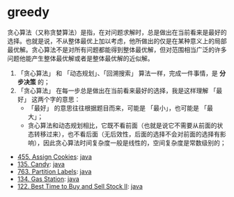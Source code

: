# greedy

贪心算法（又称贪婪算法）是指，在对问题求解时，总是做出在当前看来是最好的选择。也就是说，不从整体最优上加以考虑，他所做出的仅是在某种意义上的局部最优解。贪心算法不是对所有问题都能得到整体最优解，但对范围相当广泛的许多问题他能产生整体最优解或者是整体最优解的近似解。

1. 「贪心算法」 和 「动态规划」、「回溯搜索」 算法一样，完成一件事情，是 **分步决策** 的；
2. 「贪心算法」 在每一步总是做出在当前看来最好的选择，我是这样理解 「最好」 这两个字的意思：
   - 「最好」 的意思往往根据题目而来，可能是 「最小」，也可能是 「最大」；
   - 贪心算法和动态规划相比，它既不看前面（也就是说它不需要从前面的状态转移过来），也不看后面（无后效性，后面的选择不会对前面的选择有影响），因此贪心算法时间复杂度一般是线性的，空间复杂度是常数级别的；

- [455. Assign Cookies](https://leetcode.com/problems/assign-cookies/):
  [java](/solution_java/0455_Assign_Cookies.java)
- [135. Candy](https://leetcode.com/problems/candy/):
  [java](/solution_java/0135_Candy.java)
- [763. Partition Labels](https://leetcode.com/problems/partition-labels/):
  [java](/solution_java/0763_Partition_Labels.java)
- [134. Gas Station](https://leetcode.com/problems/gas-station/):
  [java](/solution_java/0134_Gas_Station.java)
- [122. Best Time to Buy and Sell Stock II](https://leetcode.com/problems/best-time-to-buy-and-sell-stock-ii/):
  [java](/solution_java/0122_Best_Time_to_Buy_and_Sell_Stock_II.java)
